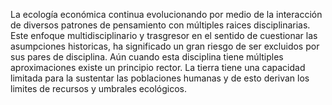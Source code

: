 La ecología económica continua evolucionando por medio de la interacción de diversos patrones de pensamiento con múltiples raices disciplinarias. Este enfoque multidisciplinario y trasgresor en el sentido de cuestionar las asumpciones historicas, ha significado un gran riesgo de ser excluidos por sus pares de disciplina.
Aún cuando esta disciplina tiene múltiples aproximaciones existe un principio rector. La tierra tiene una capacidad limitada para la sustentar las poblaciones humanas y de esto derivan los limites de recursos y umbrales ecológicos.
